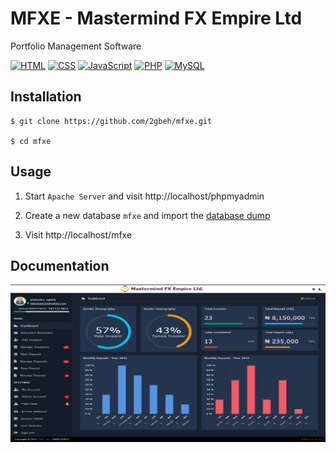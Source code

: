 # MFXE - Mastermind FX Empire Ltd

Portfolio Management Software

[![HTML](https://img.shields.io/badge/HTML-5.x-e44d26.svg)](https://www.w3schools.com/html/default.asp)
[![CSS](https://img.shields.io/badge/CSS-3.x-264de4.svg)](https://www.w3schools.com/css/default.asp)
[![JavaScript](https://img.shields.io/badge/JavaScript-6.x-fade34.svg)](https://www.w3schools.com/js/default.asp)
[![PHP](https://img.shields.io/badge/PHP-8.x-777bb3.svg)](https://www.w3schools.com/php/default.asp)
[![MySQL](https://img.shields.io/badge/MySQL-10.x-ef7b00.svg)](https://www.w3schools.com/mysql/default.asp)

## Installation

```
$ git clone https://github.com/2gbeh/mfxe.git

$ cd mfxe
```

## Usage

1. Start `Apache Server` and visit http://localhost/phpmyadmin

2. Create a new database `mfxe` and import the [database dump](https://github.com/2gbeh/mfxe/blob/main/src/mfxe.sql)

3. Visit http://localhost/mfxe

## Documentation

![Screenshot](./img/social-preview.png)
